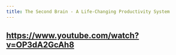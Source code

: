 ```yaml
---
title: The Second Brain - A Life-Changing Productivity System
---
```


## https://www.youtube.com/watch?v=OP3dA2GcAh8
